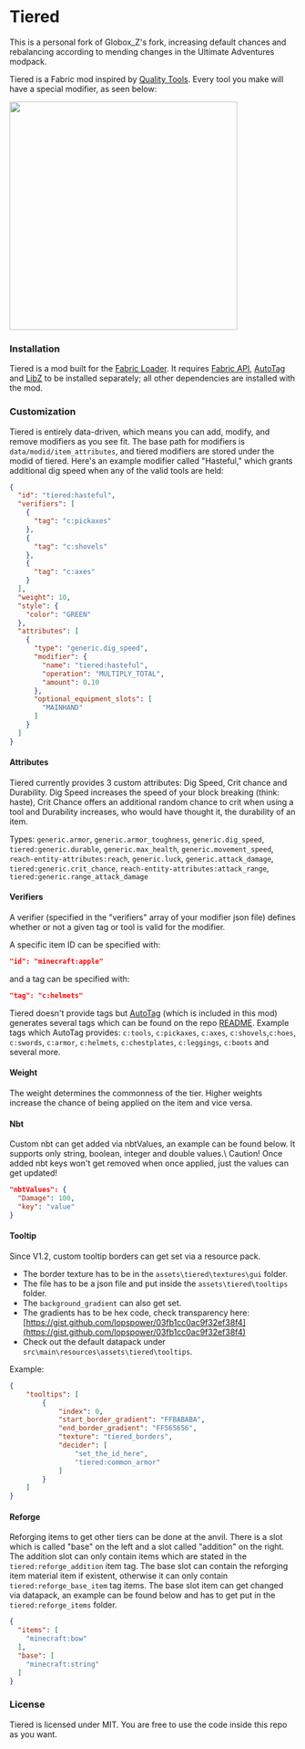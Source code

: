 # Tiered

This is a personal fork of Globox_Z's fork, increasing default chances and rebalancing according to mending changes in the Ultimate Adventures modpack. 

Tiered is a Fabric mod inspired by [Quality Tools](https://www.curseforge.com/minecraft/mc-mods/quality-tools). Every tool you make will have a special modifier, as seen below:

<img src="resources/legendary_chestplate.png" width="400">

### Installation
Tiered is a mod built for the [Fabric Loader](https://fabricmc.net/). It requires [Fabric API](https://www.curseforge.com/minecraft/mc-mods/fabric-api), [AutoTag](https://www.curseforge.com/minecraft/mc-mods/autotag) and [LibZ](https://www.curseforge.com/minecraft/mc-mods/libz) to be installed separately; all other dependencies are installed with the mod.

### Customization

Tiered is entirely data-driven, which means you can add, modify, and remove modifiers as you see fit. The base path for modifiers is `data/modid/item_attributes`, and tiered modifiers are stored under the modid of tiered. Here's an example modifier called "Hasteful," which grants additional dig speed when any of the valid tools are held:
```json
{
  "id": "tiered:hasteful",
  "verifiers": [
    {
      "tag": "c:pickaxes"
    },
    {
      "tag": "c:shovels"
    },
    {
      "tag": "c:axes"
    }
  ],
  "weight": 10,
  "style": {
    "color": "GREEN"
  },
  "attributes": [
    {
      "type": "generic.dig_speed",
      "modifier": {
        "name": "tiered:hasteful",
        "operation": "MULTIPLY_TOTAL",
        "amount": 0.10
      },
      "optional_equipment_slots": [
        "MAINHAND"
      ]
    }
  ]
}
```

#### Attributes

Tiered currently provides 3 custom attributes: Dig Speed, Crit chance and Durability. Dig Speed increases the speed of your block breaking (think: haste), Crit Chance offers an additional random chance to crit when using a tool and Durability increases, who would have thought it, the durability of an item.

Types: `generic.armor`, `generic.armor_toughness`, `generic.dig_speed`, `tiered:generic.durable`, `generic.max_health`, `generic.movement_speed`, `reach-entity-attributes:reach`, `generic.luck`, `generic.attack_damage`, `tiered:generic.crit_chance`, `reach-entity-attributes:attack_range`, `tiered:generic.range_attack_damage`

#### Verifiers

A verifier (specified in the "verifiers" array of your modifier json file) defines whether or not a given tag or tool is valid for the modifier. 

A specific item ID can be specified with:
```json
"id": "minecraft:apple"
```

and a tag can be specified with:
```json
"tag": "c:helmets"
```

Tiered doesn't provide tags but [AutoTag](https://github.com/apace100/autotag) (which is included in this mod) generates several tags which can be found on the repo [README](https://github.com/apace100/autotag#readme).
Example tags which AutoTag provides: `c:tools`, `c:pickaxes`, `c:axes`, `c:shovels`,`c:hoes`, `c:swords`, `c:armor`, `c:helmets`, `c:chestplates`, `c:leggings`, `c:boots` and several more.

#### Weight

The weight determines the commonness of the tier. Higher weights increase the chance of being applied on the item and vice versa.

#### Nbt

Custom nbt can get added via nbtValues, an example can be found below. It supports only string, boolean, integer and double values.\ 
Caution! Once added nbt keys won't get removed when once applied, just the values can get updated!

```json
"nbtValues": {
  "Damage": 100,
  "key": "value"
}
```

#### Tooltip
Since V1.2, custom tooltip borders can get set via a resource pack.
- The border texture has to be in the `assets\tiered\textures\gui` folder.
- The file has to be a json file and put inside the `assets\tiered\tooltips` folder.
- The `background_gradient` can also get set.
- The gradients has to be hex code, check transparency here: [https://gist.github.com/lopspower/03fb1cc0ac9f32ef38f4](https://gist.github.com/lopspower/03fb1cc0ac9f32ef38f4)
- Check out the default datapack under `src\main\resources\assets\tiered\tooltips`.

Example:
```json
{ 
    "tooltips": [
        {
            "index": 0,
            "start_border_gradient": "FFBABABA",
            "end_border_gradient": "FF565656",
            "texture": "tiered_borders",
            "decider": [
                "set_the_id_here",
                "tiered:common_armor"
            ]
        }
    ]
}
```

#### Reforge

Reforging items to get other tiers can be done at the anvil. There is a slot which is called "base" on the left and a slot called "addition" on the right.
The addition slot can only contain items which are stated in the `tiered:reforge_addition` item tag. The base slot can contain the reforging item material item if existent, otherwise it can only contain `tiered:reforge_base_item` tag items. The base slot item can get changed via datapack, an example can be found below and has to get put in the `tiered:reforge_items` folder.

```json
{
  "items": [
    "minecraft:bow"
  ],
  "base": [
    "minecraft:string"
  ]
}
```

### License
Tiered is licensed under MIT. You are free to use the code inside this repo as you want.
